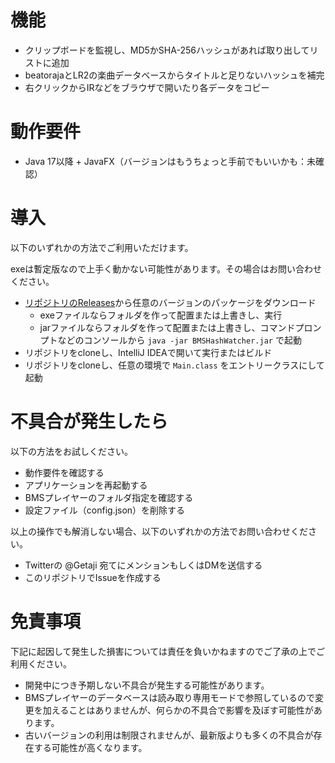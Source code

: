 # 機能

- クリップボードを監視し、MD5かSHA-256ハッシュがあれば取り出してリストに追加
- beatorajaとLR2の楽曲データベースからタイトルと足りないハッシュを補完
- 右クリックからIRなどをブラウザで開いたり各データをコピー

# 動作要件

- Java 17以降 + JavaFX（バージョンはもうちょっと手前でもいいかも：未確認）

# 導入

以下のいずれかの方法でご利用いただけます。

exeは暫定版なので上手く動かない可能性があります。その場合はお問い合わせください。

- [リポジトリのReleases](https://github.com/Getaji/BMSHashWatcher/releases)から任意のバージョンのパッケージをダウンロード
  - exeファイルならフォルダを作って配置または上書きし、実行 
  - jarファイルならフォルダを作って配置または上書きし、コマンドプロンプトなどのコンソールから `java -jar BMSHashWatcher.jar` で起動
- リポジトリをcloneし、IntelliJ IDEAで開いて実行またはビルド
- リポジトリをcloneし、任意の環境で `Main.class` をエントリークラスにして起動

# 不具合が発生したら

以下の方法をお試しください。

- 動作要件を確認する
- アプリケーションを再起動する
- BMSプレイヤーのフォルダ指定を確認する
- 設定ファイル（config.json）を削除する

以上の操作でも解消しない場合、以下のいずれかの方法でお問い合わせください。

- Twitterの @Getaji 宛てにメンションもしくはDMを送信する
- このリポジトリでIssueを作成する

# 免責事項

下記に起因して発生した損害については責任を負いかねますのでご了承の上でご利用ください。

- 開発中につき予期しない不具合が発生する可能性があります。
- BMSプレイヤーのデータベースは読み取り専用モードで参照しているので変更を加えることはありませんが、何らかの不具合で影響を及ぼす可能性があります。
- 古いバージョンの利用は制限されませんが、最新版よりも多くの不具合が存在する可能性が高くなります。

